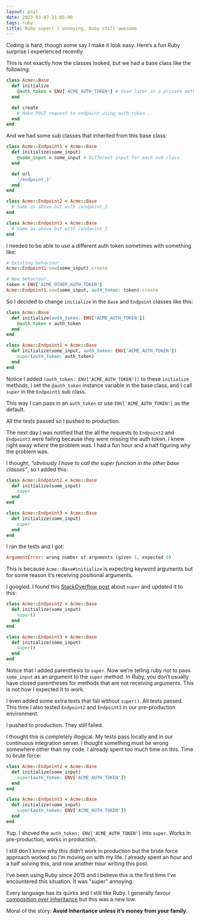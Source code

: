 ```yaml
---
layout: post
date: 2023-03-07 21:05:00
tags: ruby
title: Ruby super( ) annoying, Ruby still awesome
---
```


Coding is hard, though some say I make it look easy. Here’s a fun Ruby surprise I experienced recently.

This is not exactly how the classes looked, but we had a base class like the following:

```ruby
class Acme::Base
  def initialize
    @auth_token = ENV['ACME_AUTH_TOKEN'] # Used later in a private method.
  end

  def create
    # Make POST request to endpoint using auth token...
  end
end
```

And we had some sub classes that inherited from this base class:

```ruby
class Acme::Endpoint1 < Acme::Base
  def initialize(some_input)
    @some_input = some_input # Different input for each sub class.
  end

  def url
    '/endpoint_1'
  end
end

class Acme::Endpoint2 < Acme::Base
  # Same as above but with /endpoint_2
end

class Acme::Endpoint3 < Acme::Base
  # Same as above but with /endpoint_3
end
```

I needed to be able to use a different auth token sometimes with something like:

```ruby
# Existing behaviour.
Acme::Endpoint1.new(some_input).create

# New behaviour.
token = ENV['ACME_OTHER_AUTH_TOKEN']
Acme::Endpoint1.new(some_input, auth_token: token).create
```

So I decided to change `initialize` in the `Base` and `Endpoint` classes like this:

```ruby
class Acme::Base
  def initialize(auth_token: ENV['ACME_AUTH_TOKEN'])
    @auth_token = auth_token
  end
end

class Acme::Endpoint1 < Acme::Base
  def initialize(some_input, auth_token: ENV['ACME_AUTH_TOKEN'])
    super(auth_token: auth_token)
  end
end
```

Notice I added `(auth_token: ENV['ACME_AUTH_TOKEN'])` to these `initialize` methods, I set the `@auth_token` instance variable in the base class, and I call `super` in the `Endpoint1` sub class.

This way I can pass in an `auth_token` or use `ENV['ACME_AUTH_TOKEN']` as the default.

All the tests passed so I pushed to production.

The next day I was notified that the all the requests to `Endpoint2` and `Endpoint3` were failing because they were missing the auth token. I knew right away *where* the problem was. I had a fun hour and a half figuring *why* the problem was.

I thought, *“obviously I have to call the super function in the other base classes”*, so I added this:

```ruby
class Acme::Endpoint2 < Acme::Base
  def initialize(some_input)
    super
  end
end

class Acme::Endpoint3 < Acme::Base
  def initialize(some_input)
    super
  end
end
```

I ran the tests and I got:

```ruby
ArgumentError: wrong number of arguments (given 1, expected 0)
```

This is because `Acme::Base#initialize` is expecting keyword arguments but for some reason it’s receiving positional arguments.

I googled. I found this [StackOverflow post](https://stackoverflow.com/a/38041877/6615480) about `super` and updated it to this:

```ruby
class Acme::Endpoint2 < Acme::Base
  def initialize(some_input)
    super()
  end
end

class Acme::Endpoint3 < Acme::Base
  def initialize(some_input)
    super()
  end
end
```

Notice that I added parenthesis to `super`. Now we’re telling ruby not to pass `some_input` as an argument to the `super` method. In Ruby, you don’t usually have closed parentheses for methods that are not receiving arguments. This is not how I expected it to work.

I even added some extra tests that fail without `super()`. All tests passed. This time I also tested `Endpoint2` and `Endpoint3` in our pre-production environment.

I pushed to production. They still failed.

I thought this is completely illogical. My tests pass locally and in our continuous integration server. I thought something must be wrong somewhere other than my code. I already spent too much time on this. Time to brute force:

```ruby
class Acme::Endpoint2 < Acme::Base
  def initialize(some_input)
    super(auth_token: ENV['ACME_AUTH_TOKEN'])
  end
end

class Acme::Endpoint3 < Acme::Base
  def initialize(some_input)
    super(auth_token: ENV['ACME_AUTH_TOKEN'])
  end
end
```

Yup. I shoved the `auth_token: ENV['ACME_AUTH_TOKEN']` into `super`. Works in pre-production, works in production.

I still don’t know why this didn’t work in production but the brute force approach worked so I’m moving on with my life. I already spent an hour and a half solving this, and now another hour writing this post.

I’ve been using Ruby since 2015 and I believe this is the first time I’ve encountered this situation. It was "super" annoying.

Every language has its quirks and I still like Ruby. I generally favour [composition over inheritance](https://en.wikipedia.org/wiki/Composition_over_inheritance) but this was a new low.

Moral of the story: **Avoid Inheritance unless it’s money from your family.**
